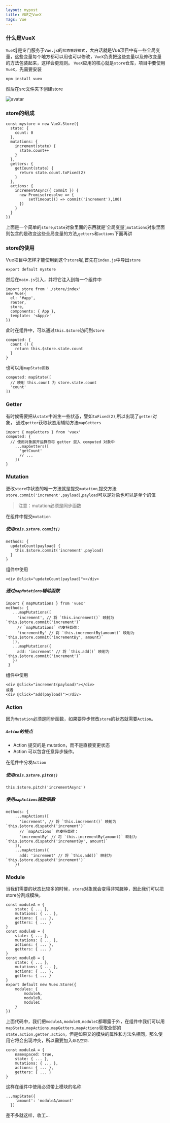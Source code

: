 ```yaml
---
layout: mypost
title: VUE之VueX
Tags: Vue
---
```

### 什么是VueX
`VueX`是专门服务于`Vue.js`的`状态管理模式`，大白话就是Vue项目中有一些全局变量，这些变量每个地方都可以用也可以修改，`VueX`负责把这些变量以及修改变量的方法包装起来，这样会更规则。
`VueX`应用的核心就是`store`仓库，项目中要使用`VueX`，先需要安装
```
npm install vuex
```
然后在src文件夹下创建store

![avatar](/img/store.jpg)
### store的组成
```
const mystore = new VueX.Store({
  state: {
    count: 0
  },
  mutations: {
    increment(state) {
      state.count++
    }
  },
  getters: {
    getCount(state) {
      return state.count.toFixed(2)
    }
  },
  actions: {
    incrementAsync({ commit }) {
      new Promise(resolve => {
          setTimeout(() => commit('increment'),100)
      })
    }
  }
})
```
上面是一个简单的`store`,`state`对象里面的东西就是'全局变量',`mutations`对象里面则包含的是改变这些全局变量的方法,`getters`和`actions`下面再讲
### store的使用
Vue项目中怎样才能使用到这个`store`呢,首先在`index.js`中导出`store`
```
export default mystore
```
然后在`main.js`引入，并将它注入到每一个组件中
```
import store from './store/index'
new Vue({
  el: '#app',
  router,
  store,
  components: { App },
  template: '<App/>'
})
```
此时在组件中，可以通过`this.$store`访问到`store`
```
computed: {
  count () {
    return this.$store.state.count
  }
}
```
也可以用`mapState函数`
```
computed: mapState([
  // 映射 this.count 为 store.state.count
  'count'
])
```
### Getter
有时候需要把从`state`中派生一些状态，譬如`toFixed(2)`,所以出现了`getter`对象，
通过`getter`获取状态用辅助方法`mapGetters`
```
import { mapGetters } from 'vuex'
computed: {
  // 使用对象展开运算符将 getter 混入 computed 对象中
    ...mapGetters([
      'getCount'
      // ...
    ])
}
```
### Mutation
更改`store`中状态的唯一方法就是提交`mutation`,提交方法`store.commit('increment',payload)`,`payload`可以是对象也可以是单个的值
> 注意：mutation必须是同步函数

在组件中提交`mutation`

##### 使用`this.$store.commit()`


```
methods: {
  updateCount(payload) {
    this.$store.commit('increment',payload)
  }
}
```


组件中使用


```
<div @click="updateCount(payload)"></div>
```

##### 通过`mapMutations`辅助函数

```
import { mapMutations } from 'vuex'
methods: {
   ...mapMutations([
     'increment', // 将 `this.increment()` 映射为 `this.$store.commit('increment')`
     // `mapMutations` 也支持载荷：
     'incrementBy' // 将 `this.incrementBy(amount)` 映射为 `this.$store.commit('incrementBy', amount)`
   ]),
   ...mapMutations({
     add: 'increment' // 将 `this.add()` 映射为 `this.$store.commit('increment')`
   })
 }
```


组件中使用


```
<div @click="increment(payload)"></div>
或者
<div @click="add(payload)"></div>
```

### Action
因为`Mutation`必须是同步函数，如果要异步修改`store`的状态就需要`Action`。

##### `Action`的特点
* Action 提交的是 mutation，而不是直接变更状态
* Action 可以包含任意异步操作。

在组件中分发`Action`
##### 使用`this.$store.pitch()`

```
this.$store.pitch('incrementAsync')
```


##### 使用`mapActions`辅助函数


```
methods: {
    ...mapActions([
      'increment', // 将 `this.increment()` 映射为 `this.$store.dispatch('increment')`
      // `mapActions` 也支持载荷：
      'incrementBy' // 将 `this.incrementBy(amount)` 映射为 `this.$store.dispatch('incrementBy', amount)`
    ]),
    ...mapActions({
      add: 'increment' // 将 `this.add()` 映射为 `this.$store.dispatch('increment')`
    })
```


### Module

当我们需要的状态比较多的时候，`store`对象就会变得非常臃肿，因此我们可以把store分割成模块。


```
const moduleA = {
    state: { ... },
    mutations: { ... },
    actions: { ... },
    getters: { ... }
}
const moduleB = {
    state: { ... },
    mutations: { ... },
    actions: { ... },
    getters: { ... }
}
const moduleB = {
    state: { ... },
    mutations: { ... },
    actions: { ... },
    getters: { ... }
}
export default new Vuex.Store({
    modules: {
        moduleA,
        moduleB,
        moduleC
    }
})
```


上面代码中，我们把`moduleA,moduleB,moduleC`都曝露于外，在组件中我们可以用`mapState,mapActions,mapGetters,mapActions`获取全部的`state,action,getter,action`，但是如果又的模块的属性和方法名相同，那么使用它将会出现冲突，所以需要加入`命名空间`.


```
const moduleA = {
    namespaced: true,
    state: { ... },
    mutations: { ... },
    actions: { ... },
    getters: { ... }
}
```


这样在组件中使用必须带上模块的名称


```
...mapState({
    'amount': 'moduleA/amount'
  })
```


差不多就这样，收工...
